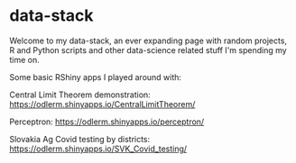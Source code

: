 # data-stack
Welcome to my data-stack, an ever expanding page with random projects, R and Python scripts and other data-science related stuff I'm spending my time on.

Some basic RShiny apps I played around with:

Central Limit Theorem demonstration: https://odlerm.shinyapps.io/CentralLimitTheorem/

Perceptron: https://odlerm.shinyapps.io/perceptron/

Slovakia Ag Covid testing by districts: https://odlerm.shinyapps.io/SVK_Covid_testing/
